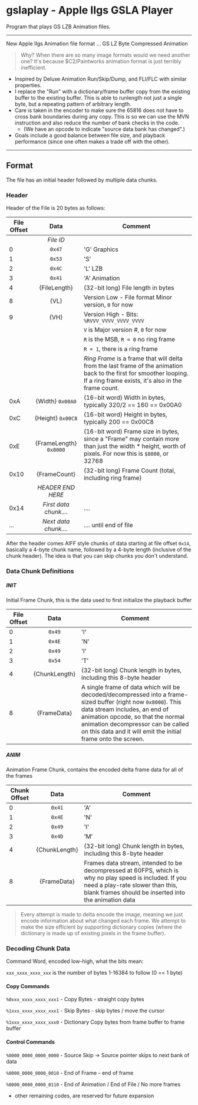 # gslaplay - Apple IIgs GSLA Player

Program that plays GS LZB Animation files.

-----
New Apple IIgs Animation file format ... GS LZ Byte Compressed Animation
> Why?  When there are so many image formats would we need another one?
> It's because $C2/Paintworks animation format is just terribly inefficient.

- Inspired by Deluxe Animation Run/Skip/Dump, and FLI/FLC with similar properties.
- I replace the "Run" with a dictionary/frame buffer copy from the existing buffer to the existing buffer.   This is able to runlength not just a single byte, but a repeating pattern of arbitrary length.
- Care is taken in the encoder to make sure the 65816 does not have to cross bank boundaries during any copy.  This is so we can use the MVN instruction and also reduce the number of bank checks in the code.
  - (We have an opcode to indicate "source data bank has changed".)
- Goals include a good balance between file size, and playback performance (since one often makes a trade off with the other).

-----


## Format
The file has an initial header followed by multiple data chunks.

### Header

Header of the File is 20 bytes as follows:

File Offset | Data                   |  Comment
------------|:----------------------:|------------------------------------
|           | _File ID_              | 
0           | `0x47`                 |  'G'  Graphics
1           | `0x53`                 |  'S' 
2           | `0x4C`                 |  'L'  LZB
3           | `0x41`                 |  'A'  Animation
4           | {FileLength}           | (32-bit long) File length in bytes
8           | {VL}                   | Version Low - File format Minor version, `0` for now
9           | {VH}                   | Version High - Bits:  ```%RVVV_VVVV_VVVV_VVVV```
|           |                        |  `V` is Major version #, `0` for now
|           |                        |  `R` is the MSB,  `R = 0` no ring frame
|           |                        |  `R = 1`, there is a ring frame
|           |                        | _Ring Frame_ is a frame that will delta from the last frame of the animation back to the first for smoother looping.  If a ring frame exists, it's also in the frame count.
0xA         | {Width}  `0x00A0`      | (16-bit word) Width in bytes, typically 320/2 == 160 == 0x00A0
0xC         | {Height} `0x00C8`      | (16-bit word) Height in bytes, typically 200 == 0x00C8
0xE         | {FrameLength} `0x8000` | (16-bit word) Frame size in bytes, since a "Frame" may contain more than just the width * height, worth of pixels. For now this is `$8000`, or 32768
0x10        | {FrameCount}           | (32-bit long) Frame Count (total, including ring frame)
|           | _HEADER END HERE_      | 
0x14        | _First data chunk...._ | .... 
...         | _Next data chunk...._  | .... until end of file


After the header comes AIFF style chunks of data starting at file offset `0x14`, basically a 4-byte chunk name, followed by a 4-byte length (inclusive of the chunk header). The idea is that you can skip chunks you don't understand.


### Data Chunk Definitions
##### INIT
Initial Frame Chunk, this is the data used to first initialize the playback buffer

File Offset | Data                   |  Comment
------------|:----------------------:|------------------------------------
0           | `0x49`                 |  'I'
1           | `0x4E`                 |  'N'
2           | `0x49`                 |  'I'
3           | `0x54`                 |  'T'
4           | {ChunkLength}          | (32-bit long) Chunk length in bytes, including this 8-byte header
8           | {FrameData}            | A single frame of data which will be decoded/decompressed into a frame-sized buffer (right now `0x8000`). This data stream includes, an end of animation opcode, so that the normal animation decompressor can be called on this data and it will emit the initial frame onto the screen.

##### ANIM
Animation Frame Chunk, contains the encoded delta frame data for all of the frames

Chunk Offset| Data                   |  Comment
------------|:----------------------:|------------------------------------
0           | `0x41`                 |  'A'
1           | `0x4E`                 |  'N'
2           | `0x49`                 |  'I'
3           | `0x4D`                 |  'M'
4           | {ChunkLength}          | (32-bit long) Chunk length in bytes, including this 8-byte header
8           | {FrameData}            | Frames data stream, intended to be decompressed at 60FPS, which is why no play speed is included. If you need a play-rate slower than this, blank frames should be inserted into the animation data

> Every attempt is made to delta encode the image,  meaning we just encode information about what changed each frame.  We attempt to make the size efficient by supporting dictionary copies (where the dictionary is made up of existing pixels in the frame buffer).

### Decoding Chunk Data

Command Word, encoded low-high, what the bits mean:

`xxx_xxxx_xxxx_xxx` is the number of bytes 1-16384 to follow (0 == 1 byte)

#### Copy Commands

`%0xxx_xxxx_xxxx_xxx1` - Copy Bytes - straight copy bytes

`%1xxx_xxxx_xxxx_xxx1` - Skip Bytes - skip bytes / move the cursor

`%1xxx_xxxx_xxxx_xxx0` - Dictionary Copy bytes from frame buffer to frame buffer

#### Control Commands

`%0000_0000_0000_0000` - Source Skip -> Source pointer skips to next bank of data

`%0000_0000_0000_0010` - End of Frame - end of frame

`%0000_0000_0000_0110` - End of Animation / End of File / No more frames

- other remaining codes, are reserved for future expansion
